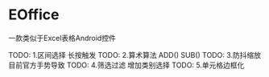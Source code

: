 # EOffice

一款类似于Excel表格Android控件

TODO: 1.区间选择 长按触发
TODO: 2.算术算法 ADD() SUB()
TODO: 3.防抖缩放 目前官方手势导致
TODO: 4.筛选过滤 增加类别选择
TODO: 5.单元格边框化
